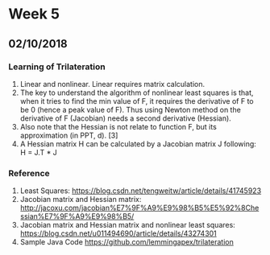 # Week 5
## 02/10/2018
### Learning of Trilateration
1. Linear and nonlinear. Linear requires matrix calculation.
2. The key to understand the algorithm of nonlinear least squares is that, when it tries to find the min value of F, it requires the derivative of F to be 0 (hence a peak value of F). Thus using Newton method on the derivative of F (Jacobian) needs a second derivative (Hessian).
3. Also note that the Hessian is not relate to function F, but its approximation (in PPT, d). [3]
4. A Hessian matrix H can be calculated by a Jacobian matrix J following: H = J.T * J

### Reference
1. Least Squares: https://blog.csdn.net/tengweitw/article/details/41745923
2. Jacobian matrix and Hessian matrix: http://jacoxu.com/jacobian%E7%9F%A9%E9%98%B5%E5%92%8Chessian%E7%9F%A9%E9%98%B5/
3. Jacobian matrix and Hessian matrix and nonlinear least squares: https://blog.csdn.net/u011494690/article/details/43274301
4. Sample Java Code https://github.com/lemmingapex/trilateration